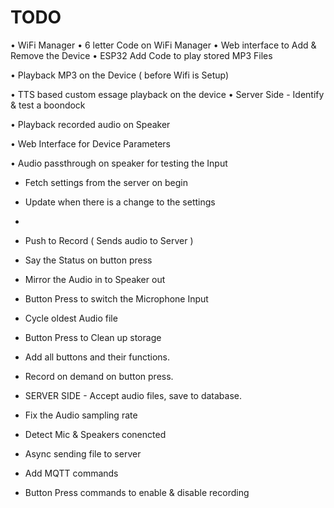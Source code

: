  # TODO


•	WiFi Manager
•	6 letter Code on WiFi Manager
•	Web interface to Add & Remove the Device
•	ESP32 Add Code to play stored MP3 Files


•	Playback MP3 on the Device ( before Wifi is Setup)

•	TTS based custom essage playback on the device
•   Server Side - Identify & test a boondock

•	Playback recorded audio on Speaker

•	Web Interface for Device Parameters

•	Audio passthrough on speaker for testing the Input


 - Fetch settings from the server on begin
 - Update when there is a change to the settings
 - 


 - Push to Record ( Sends audio to Server ) 
 - Say the Status on button press
 - Mirror the Audio in to Speaker out
 - Button Press to switch the Microphone Input
 
 
 - Cycle oldest Audio file
 - Button Press to Clean up storage
 - Add all buttons and their functions.
 - Record on demand on button press.
 - SERVER SIDE - Accept audio files, save to database.

 - Fix the Audio sampling rate
 - Detect Mic & Speakers conencted
 - Async sending file to server

 - Add MQTT commands
 - Button Press commands to enable & disable recording